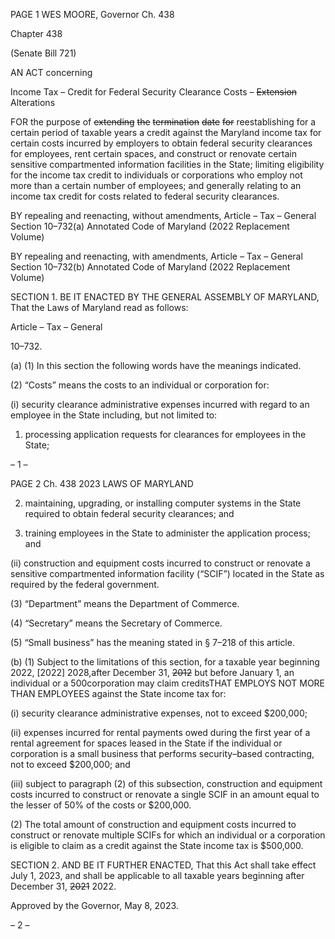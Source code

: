 PAGE 1
WES MOORE, Governor Ch. 438

Chapter 438

(Senate Bill 721)

AN ACT concerning

Income Tax – Credit for Federal Security Clearance Costs – ~~Extension~~
Alterations

FOR the purpose of ~~extending~~ ~~the~~ ~~termination~~ ~~date~~ ~~for~~ reestablishing for a certain period
of taxable years a credit against the Maryland income tax for certain costs incurred
by employers to obtain federal security clearances for employees, rent certain spaces,
and construct or renovate certain sensitive compartmented information facilities in
the State; limiting eligibility for the income tax credit to individuals or corporations
who employ not more than a certain number of employees; and generally relating to
an income tax credit for costs related to federal security clearances.

BY repealing and reenacting, without amendments,
Article – Tax – General
Section 10–732(a)
Annotated Code of Maryland
(2022 Replacement Volume)

BY repealing and reenacting, with amendments,
Article – Tax – General
Section 10–732(b)
Annotated Code of Maryland
(2022 Replacement Volume)

SECTION 1. BE IT ENACTED BY THE GENERAL ASSEMBLY OF MARYLAND,
That the Laws of Maryland read as follows:

Article – Tax – General

10–732.

(a) (1) In this section the following words have the meanings indicated.

(2) “Costs” means the costs to an individual or corporation for:

(i) security clearance administrative expenses incurred with regard
to an employee in the State including, but not limited to:

1. processing application requests for clearances for
employees in the State;

– 1 –

PAGE 2
Ch. 438 2023 LAWS OF MARYLAND

2. maintaining, upgrading, or installing computer systems in
the State required to obtain federal security clearances; and

3. training employees in the State to administer the
application process; and

(ii) construction and equipment costs incurred to construct or
renovate a sensitive compartmented information facility (“SCIF”) located in the State as
required by the federal government.

(3) “Department” means the Department of Commerce.

(4) “Secretary” means the Secretary of Commerce.

(5) “Small business” has the meaning stated in § 7–218 of this article.

(b) (1) Subject to the limitations of this section, for a taxable year beginning
2022, [2022] 2028,after December 31, ~~2012~~ but before January 1, an individual or a
500corporation may claim creditsTHAT EMPLOYS NOT MORE THAN EMPLOYEES
against the State income tax for:

(i) security clearance administrative expenses, not to exceed
$200,000;

(ii) expenses incurred for rental payments owed during the first year
of a rental agreement for spaces leased in the State if the individual or corporation is a
small business that performs security–based contracting, not to exceed $200,000; and

(iii) subject to paragraph (2) of this subsection, construction and
equipment costs incurred to construct or renovate a single SCIF in an amount equal to the
lesser of 50% of the costs or $200,000.

(2) The total amount of construction and equipment costs incurred to
construct or renovate multiple SCIFs for which an individual or a corporation is eligible to
claim as a credit against the State income tax is $500,000.

SECTION 2. AND BE IT FURTHER ENACTED, That this Act shall take effect July
1, 2023, and shall be applicable to all taxable years beginning after December 31, ~~2021~~
2022.

Approved by the Governor, May 8, 2023.

– 2 –